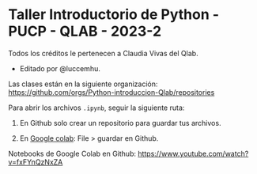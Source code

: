 # Taller Introductorio de Python - PUCP - QLAB - 2023-2


Todos los créditos le pertenecen a Claudia Vivas del Qlab.

-	 Editado por @luccemhu.
  
Las clases están en la siguiente organización:
https://github.com/orgs/Python-introduccion-Qlab/repositories

Para abrir los archivos `.ipynb`, seguir la siguiente ruta:

1.	En Github solo crear un repositorio para guardar tus archivos.

2.	En [Google colab](https://colab.research.google.com/): File > guardar en Github.

Notebooks de Google Colab en Github: https://www.youtube.com/watch?v=fxFYnQzNxZA
